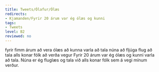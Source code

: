 ```yaml
---
title: Tweets/Ólafur/Ólæs
redirects:
- Kjamanden/Fyrir 20 árum var ég ólæs og kunni
tags:
- Tweets
level: B2
reviewed: no
---
```

<vocabulary>
fyrir fimm árum
að vera
ólæs
að kunna
varla
að tala
núna
að fljúga
flug
að tala
alls konar
fólk
að verða
vegur
</vocabulary>
<Tweet
data-translate="true"audio="fxWp.mp3"
id="794722123755515904"
date="1478311494000"
favorites="74"
user_name="Óli Árna"
handle="kjamanden"
user_picture="Landmannalaugar2.jpg"
verified=""
>Fyrir 20 árum var ég ólæs og kunni varla að tala. Núna er ég fluglæs og tala við alls konar fólk sem á vegi mínum verður.</Tweet>
